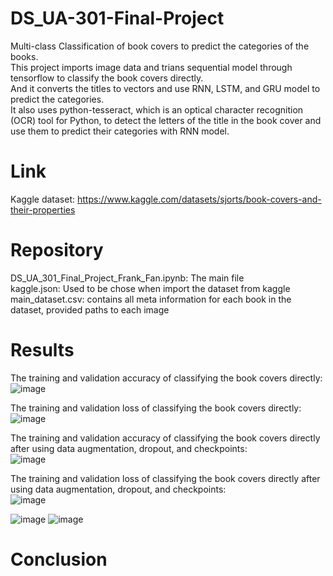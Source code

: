 # DS_UA-301-Final-Project

Multi-class Classification of book covers to predict the categories of the books.  
This project imports image data and trians sequential model through tensorflow to classify the book covers directly.  
And it converts the titles to vectors and use RNN, LSTM, and GRU model to predict the categories.  
It also uses python-tesseract, which is an optical character recognition (OCR) tool for Python, to detect the letters of the title in the book cover and use them to predict their categories with RNN model.

# Link
Kaggle dataset: https://www.kaggle.com/datasets/sjorts/book-covers-and-their-properties

# Repository

DS_UA_301_Final_Project_Frank_Fan.ipynb: The main file   
kaggle.json: Used to be chose when import the dataset from kaggle   
main_dataset.csv: contains all meta information for each book in the dataset, provided paths to each image  

# Results
The training and validation accuracy of classifying the book covers directly:  
![image](https://user-images.githubusercontent.com/98332987/208316443-d4c295ba-6da8-427c-bc69-5ff64888b0ab.png)

The training and validation loss of classifying the book covers directly:  
![image](https://user-images.githubusercontent.com/98332987/208316432-8dd1de37-244e-43a1-9e88-c4b69dae2be1.png)

The training and validation accuracy of classifying the book covers directly after using data augmentation, dropout, and checkpoints:  
![image](https://user-images.githubusercontent.com/98332987/208316477-b350270d-c470-4bea-8c7c-74ec0c723708.png)

The training and validation loss of classifying the book covers directly after using data augmentation, dropout, and checkpoints:  
![image](https://user-images.githubusercontent.com/98332987/208316485-d6b755b0-ff25-45f4-98be-97990ed2cf72.png)




![image](https://user-images.githubusercontent.com/98332987/208316744-7c0d82d3-194e-471c-8d9c-60069032838f.png)
![image](https://user-images.githubusercontent.com/98332987/208316749-8a904b5e-9113-4446-9b66-62fef6858c1e.png)




# Conclusion



